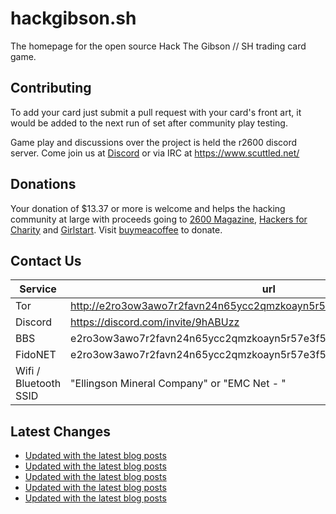 # hackgibson.sh
The homepage for the open source Hack The Gibson // SH trading card game.


## Contributing

To add your card just submit a pull request with your card's front art, it would be added to the next run of set after community play testing.

Game play and discussions over the project is held the r2600 discord server. Come join us at [Discord](https://discord.com/invite/9hABUzz) or via IRC at https://www.scuttled.net/


## Donations

Your donation of $13.37 or more is welcome and helps the hacking community at large with proceeds going to [2600 Magazine](https://2600.com/), [Hackers for Charity](https://hackersforcharity.org) and [Girlstart](https://girlstart.org).  Visit [buymeacoffee](https://www.buymeacoffee.com/hackgibson.sh) to donate.


## Contact Us

Service | url
-|-
Tor | http://e2ro3ow3awo7r2favn24n65ycc2qmzkoayn5r57e3f56nvjwdcgg32ad.onion
Discord | https://discord.com/invite/9hABUzz
BBS | e2ro3ow3awo7r2favn24n65ycc2qmzkoayn5r57e3f56nvjwdcgg32ad.onion:23
FidoNET | e2ro3ow3awo7r2favn24n65ycc2qmzkoayn5r57e3f56nvjwdcgg32ad.onion:24554
Wifi / Bluetooth SSID | "Ellingson Mineral Company" or "EMC Net - <fidonet address>"

## Latest Changes
<!-- BLOG-POST-LIST:START -->
- [Updated with the latest blog posts](https://github.com/DFW2600/hackgibson.sh/commit/c1d0c0ea15ae5d447f3d1ee0fc7767295a32f3f8)
- [Updated with the latest blog posts](https://github.com/DFW2600/hackgibson.sh/commit/002226576189aa037daf1335e39c0265e43a3b66)
- [Updated with the latest blog posts](https://github.com/DFW2600/hackgibson.sh/commit/ed7e0951da51b75ba8e062c88d1d4b841143e856)
- [Updated with the latest blog posts](https://github.com/DFW2600/hackgibson.sh/commit/95675341168d0994b1d0a7538aea8da2ad4db245)
- [Updated with the latest blog posts](https://github.com/DFW2600/hackgibson.sh/commit/627bcf8ad00e2dc59cec2d6da666b0bd6625c5b3)
<!-- BLOG-POST-LIST:END -->
